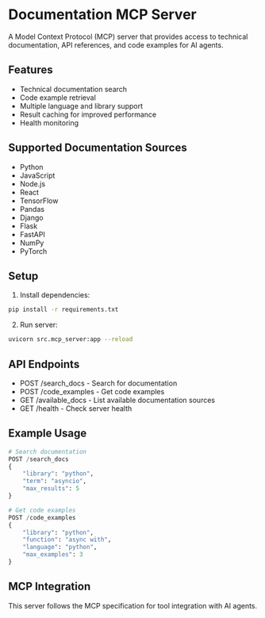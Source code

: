 # Documentation MCP Server

A Model Context Protocol (MCP) server that provides access to technical documentation, API references, and code examples for AI agents.

## Features

- Technical documentation search
- Code example retrieval
- Multiple language and library support
- Result caching for improved performance
- Health monitoring

## Supported Documentation Sources

- Python
- JavaScript
- Node.js
- React
- TensorFlow
- Pandas
- Django
- Flask
- FastAPI
- NumPy
- PyTorch

## Setup

1. Install dependencies:
```bash
pip install -r requirements.txt
```

2. Run server:
```bash
uvicorn src.mcp_server:app --reload
```

## API Endpoints

- POST /search_docs - Search for documentation
- POST /code_examples - Get code examples
- GET /available_docs - List available documentation sources
- GET /health - Check server health

## Example Usage

```python
# Search documentation
POST /search_docs
{
    "library": "python",
    "term": "asyncio",
    "max_results": 5
}

# Get code examples
POST /code_examples
{
    "library": "python",
    "function": "async with",
    "language": "python",
    "max_examples": 3
}
```

## MCP Integration

This server follows the MCP specification for tool integration with AI agents.
